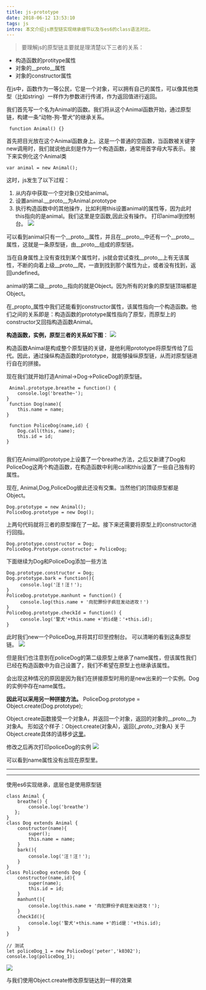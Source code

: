 ```yaml
---
title: js-prototype
date: 2018-06-12 13:53:10
tags: js
intro: 本文介绍js原型链实现继承细节以及与es6的class语法对比。
---
```

> 要理解js的原型链主要就是理清楚以下三者的关系：
- 构造函数的protitype属性
- 对象的\__proto__属性
- 对象的constructor属性



在js中，函数作为一等公民，它是一个对象，可以拥有自己的属性，可以像其他类型（比如string）一样作为参数进行传递，作为返回值进行返回。

我们首先写一个名为Animal的函数。我们将从这个Animal函数开始，通过原型链，构建一条“动物-狗-警犬”的继承关系。

```
 function Animal() {}

```

首先把目光放在这个Animal函数身上。这是一个普通的空函数，当函数被关键字new调用时，我们就说他此刻是作为一个构造函数，通常用首字母大写表示。
接下来实例化这个Animal类

    var animal = new Animal();

这时，js发生了以下过程：
1. 从内存中获取一个空对象{}交给animal。
2. 设置animal.__proto__为Animal.prototype
3. 执行构造函数中的其他操作，比如利用this设置animal的属性等，因为此时this指向的是animal。我们这里是空函数,因此没有操作。
打印animal到控制台。
![](http://yu-mdfile.oss-cn-hangzhou.aliyuncs.com/18-6-16/30401125.jpg)

可以看到animal只有一个__proto__属性，并且在__proto__中还有一个__proto__属性，这就是一条原型链，由__proto__组成的原型链。

当在自身属性上没有查找到某个属性时，js就会尝试查找__proto__上有无该属性，不断的向着上级__proto__爬，一直到找到那个属性为止，或者没有找到，返回undefined。

animal的第二级__proto__指向的就是Object。因为所有的对象的原型链顶端都是Object。

在_propto_属性中我们还能看到constructor属性，该属性指向一个构造函数。他们之间的关系即是：构造函数的prototype属性指向了原型，而原型上的constructor又回指构造函数Animal。

**构造函数，实例，原型三者的关系如下图**：
![](http://yu-mdfile.oss-cn-hangzhou.aliyuncs.com/18-6-16/1143738.jpg)


构造函数Animal是构成整个原型链的关键，是他利用prototype将原型传给了后代。因此，通过操纵构造函数的prototype，就能够操纵原型链，从而对原型链进行自在的拼接。

现在我们就开始打造Animal->Dog->PoliceDog的原型链。

```
 Animal.prototype.breathe = function() {
    console.log('breathe~');
}
 function Dog(name){
    this.name = name;
}

 function PoliceDog(name,id) {
    Dog.call(this, name);
    this.id = id;
}
 
```

我们在Animal的prototype上设置了一个breathe方法，之后又新建了Dog和PoliceDog这两个构造函数，在构造函数中利用call和this设置了一些自己独有的属性。

现在, Animal,Dog,PoliceDog彼此还没有交集。当然他们的顶级原型都是Object。

    Dog.prototype = new Animal();
    PoliceDog.prototype = new Dog();

上两句代码就将三者的原型撺在了一起。接下来还需要将原型上的constructor进行回指。

    Dog.prototype.constructor = Dog;
    PoliceDog.Prototype.constructor = PoliceDog;

下面继续为Dog和PoliceDog添加一些方法

```
Dog.prototype.constructor = Dog;
Dog.prototype.bark = function(){
     console.log('汪！汪！');
}
PoliceDog.prototype.manhunt = function() {
     console.log(this.name + '向犯罪份子疯狂发动进攻！')
}
PoliceDog.prototype.checkId = function() {
     console.log('警犬'+this.name +'的id是：'+this.id);
}
```

此时我们new一个PoliceDog,并将其打印至控制台。
可以清晰的看到这条原型链。
![](http://yu-mdfile.oss-cn-hangzhou.aliyuncs.com/18-6-16/69795339.jpg)


但是我们也注意到在policeDog的第二级原型上继承了name属性，但该属性我们已经在构造函数中为自己设置了，我们不希望在原型上也继承该属性。

会出现这种情况的原因是因为我们在拼接原型时用的是new出来的一个实例。Dog的实例中存在name属性。

**因此可以采用另一种拼接方法。**
PoliceDog.prototype = Object.create(Dog.prototype);

Object.create函数接受一个对象A，并返回一个对象，返回的对象的__proto__为对象A。
形如这个样子：Object.create(对象A)，返回{\__proto__:对象A}
关于Object.create具体的请移步[这里][4]。

修改之后再次打印policeDog的实例
![](http://yu-mdfile.oss-cn-hangzhou.aliyuncs.com/18-6-16/83969116.jpg)

可以看到name属性没有出现在原型里。


----------
----------

使用es6实现继承，底层也是使用原型链

```
class Animal {
    breathe() {
        console.log('breathe')
   };
}
class Dog extends Animal {
    constructor(name){
        super();
        this.name = name;
    }
    bark(){
        console.log('汪！汪！');
    }
}
class PoliceDog extends Dog {
    constructor(name,id){
        super(name);
        this.id = id;
    }
    manhunt(){
        console.log(this.name + '向犯罪份子疯狂发动进攻！');
    }
    checkId(){
        console.log('警犬'+this.name +'的id是：'+this.id);
    }
}

// 测试
let policeDog_1 = new PoliceDog('peter','k0302');
console.log(policeDog_1);
```
![](http://yu-mdfile.oss-cn-hangzhou.aliyuncs.com/18-6-16/33392944.jpg)

与我们使用Object.create修改原型链达到一样的效果

 
  [4]: https://developer.mozilla.org/zh-CN/docs/Web/JavaScript/Reference/Global_Objects/Object/create
 